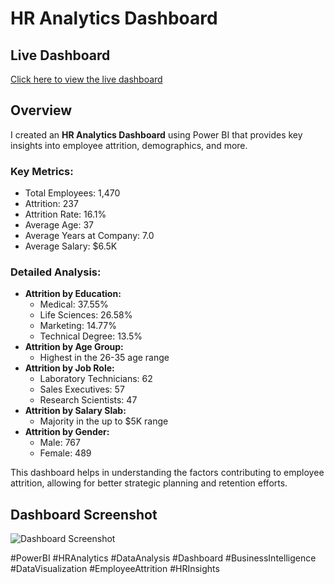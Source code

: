 # HR Analytics Dashboard
## Live Dashboard
[Click here to view the live dashboard](https://your-live-dashboard-link)

## Overview
I created an **HR Analytics Dashboard** using Power BI that provides key insights into employee attrition, demographics, and more.

### Key Metrics:
- Total Employees: 1,470
- Attrition: 237
- Attrition Rate: 16.1%
- Average Age: 37
- Average Years at Company: 7.0
- Average Salary: $6.5K

### Detailed Analysis:
- **Attrition by Education:** 
  - Medical: 37.55%
  - Life Sciences: 26.58%
  - Marketing: 14.77%
  - Technical Degree: 13.5%
- **Attrition by Age Group:** 
  - Highest in the 26-35 age range
- **Attrition by Job Role:** 
  - Laboratory Technicians: 62
  - Sales Executives: 57
  - Research Scientists: 47
- **Attrition by Salary Slab:**
  - Majority in the up to $5K range
- **Attrition by Gender:** 
  - Male: 767
  - Female: 489

This dashboard helps in understanding the factors contributing to employee attrition, allowing for better strategic planning and retention efforts.

## Dashboard Screenshot
![Dashboard Screenshot](link-to-screenshot.png)


#PowerBI #HRAnalytics #DataAnalysis #Dashboard #BusinessIntelligence #DataVisualization #EmployeeAttrition #HRInsights
